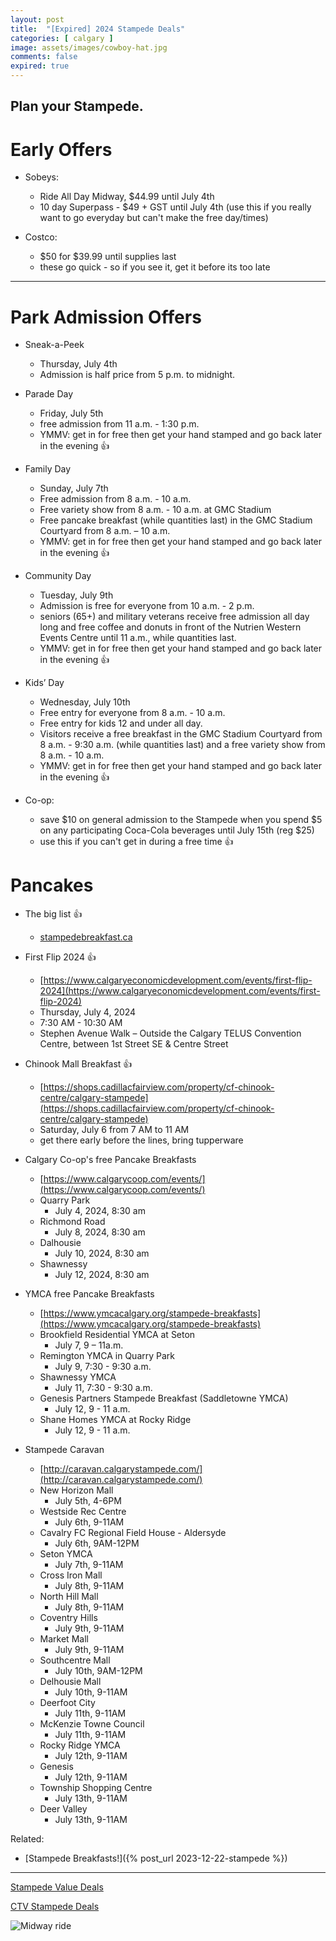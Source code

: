```yaml
---
layout: post
title:  "[Expired] 2024 Stampede Deals"
categories: [ calgary ]
image: assets/images/cowboy-hat.jpg
comments: false
expired: true
---
```


Plan your Stampede.
------------------------------------------

# Early Offers

- Sobeys:
    - Ride All Day Midway, $44.99 until July 4th
    - 10 day Superpass - $49 + GST until July 4th (use this if you really want to go everyday but can't make the free day/times)

- Costco:
    - $50 for $39.99 until supplies last
    - these go quick - so if you see it, get it before its too late

------------------------------------------

# Park Admission Offers

- Sneak-a-Peek
    - Thursday, July 4th
    - Admission is half price from 5 p.m. to midnight.

- Parade Day
    - Friday, July 5th
    - free admission from 11 a.m. - 1:30 p.m.
    - YMMV: get in for free then get your hand stamped and go back later in the evening &#128077;

- Family Day
    - Sunday, July 7th
    - Free admission from 8 a.m. - 10 a.m.
    - Free variety show from 8 a.m. - 10 a.m. at GMC Stadium 
    - Free pancake breakfast (while quantities last) in the GMC Stadium Courtyard from 8 a.m. – 10 a.m.
    - YMMV: get in for free then get your hand stamped and go back later in the evening &#128077;

- Community Day
    - Tuesday, July 9th
    - Admission is free for everyone from 10 a.m. - 2 p.m.
    - seniors (65+) and military veterans receive free admission all day long and free coffee and donuts in front of the Nutrien Western Events Centre until 11 a.m., while quantities last.
    - YMMV: get in for free then get your hand stamped and go back later in the evening &#128077;

- Kids’ Day
    - Wednesday, July 10th
    - Free entry for everyone from 8 a.m. - 10 a.m.
    - Free entry for kids 12 and under all day. 
    - Visitors receive a free breakfast in the GMC Stadium Courtyard from 8 a.m. - 9:30 a.m. (while quantities last) and a free variety show from 8 a.m. - 10 a.m.
    - YMMV: get in for free then get your hand stamped and go back later in the evening &#128077;

- Co-op:
    - save $10 on general admission to the Stampede when you spend $5 on any participating Coca-Cola beverages until July 15th  (reg $25)
    - use this if you can't get in during a free time &#128077;

# Pancakes

- The big list &#128077;
    - [stampedebreakfast.ca](https://stampedebreakfast.ca/)

- First Flip 2024 &#128077;
    - [https://www.calgaryeconomicdevelopment.com/events/first-flip-2024](https://www.calgaryeconomicdevelopment.com/events/first-flip-2024)
    - Thursday, July 4, 2024
    - 7:30 AM - 10:30 AM
    - Stephen Avenue Walk – Outside the Calgary TELUS Convention Centre, between 1st Street SE & Centre Street

- Chinook Mall Breakfast &#128077;
    - [https://shops.cadillacfairview.com/property/cf-chinook-centre/calgary-stampede](https://shops.cadillacfairview.com/property/cf-chinook-centre/calgary-stampede)
    - Saturday, July 6 from 7 AM to 11 AM
    - get there early before the lines, bring tupperware

- Calgary Co-op's free Pancake Breakfasts
    - [https://www.calgarycoop.com/events/](https://www.calgarycoop.com/events/)
    - Quarry Park
        - July 4, 2024, 8:30 am
    - Richmond Road
        - July 8, 2024, 8:30 am
    - Dalhousie
        - July 10, 2024, 8:30 am
    - Shawnessy
        - July 12, 2024, 8:30 am

- YMCA free Pancake Breakfasts
    - [https://www.ymcacalgary.org/stampede-breakfasts](https://www.ymcacalgary.org/stampede-breakfasts)
    - Brookfield Residential YMCA at Seton
        - July 7, 9 – 11a.m.
    - Remington YMCA in Quarry Park
        - July 9, 7:30 - 9:30 a.m.
    -  Shawnessy YMCA
        - July 11, 7:30 - 9:30 a.m.
    - Genesis Partners Stampede Breakfast (Saddletowne YMCA)
        - July 12, 9 - 11 a.m.
    - Shane Homes YMCA at Rocky Ridge
        - July 12, 9 - 11 a.m.


- Stampede Caravan
    - [http://caravan.calgarystampede.com/](http://caravan.calgarystampede.com/)
    - New Horizon Mall
        - July 5th, 4-6PM
    - Westside Rec Centre
        - July 6th, 9-11AM
    - Cavalry FC Regional Field House - Aldersyde
        - July 6th, 9AM-12PM
    - Seton YMCA
        - July 7th, 9-11AM
    - Cross Iron Mall
        - July 8th, 9-11AM
    - North Hill Mall
        - July 8th, 9-11AM
    - Coventry Hills
        - July 9th, 9-11AM
    - Market Mall
        - July 9th, 9-11AM
    - Southcentre Mall
        - July 10th, 9AM-12PM
    - Delhousie Mall
        - July 10th, 9-11AM
    - Deerfoot City
        - July 11th, 9-11AM
    - McKenzie Towne Council
        - July 11th, 9-11AM
    - Rocky Ridge YMCA
        - July 12th, 9-11AM
    - Genesis
        - July 12th, 9-11AM
    - Township Shopping Centre
        - July 13th, 9-11AM
    - Deer Valley
        - July 13th, 9-11AM


Related:
- [Stampede Breakfasts!]({% post_url 2023-12-22-stampede %})

------------------------------------------


[Stampede Value Deals](https://www.calgarystampede.com/stampede/value-deals)

[CTV Stampede Deals](https://calgary.ctvnews.ca/deals-and-discounts-to-save-you-money-at-the-2024-calgary-stampede-1.6922649)

![Midway ride](https://images.ctfassets.net/gk8hs8lmghf8/1mixpLgfOjHuPdDFyRSgA1/0f72ab3f53ff0fe76e450d704db9b873/52177950946_cb4697b2f7_k__1_.jpg?fl=progressive&q=65&w=645&h=460)
